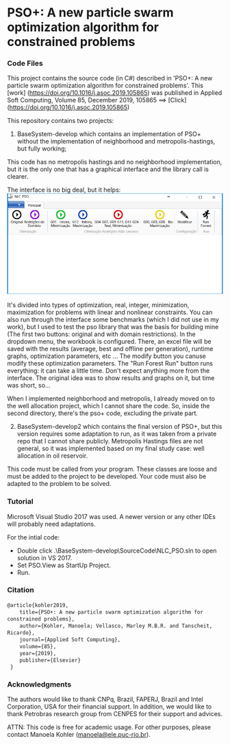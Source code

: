 # PSO+: A new particle swarm optimization algorithm for constrained problems


### Code Files
This project contains the source code (in C#) described in 'PSO+: A new particle swarm optimization algorithm for constrained problems'. This [work] (https://doi.org/10.1016/j.asoc.2019.105865) was published in Applied Soft Computing, Volume 85, December 2019, 105865 ==> [Click] (https://doi.org/10.1016/j.asoc.2019.105865)

This repository contains two projects:

1. BaseSystem-develop which contains an implementation of PSO+ without the implementation of neighborhood and metropolis-hastings, but fully working;

This code has no metropolis hastings and no neighborhood implementation, but it is the only one that has a graphical interface and the library call is clearer.


The interface is no big deal, but it helps:
![interface](https://github.com/manoelakohler/PSOplus/blob/main/interface.png)

It's divided into types of optimization, real, integer, minimization, maximization for problems with linear and nonlinear constraints.
You can also run through the interface some benchmarks (which I did not use in my work), but I used to test the pso library that was the basis for building mine (The first two buttons: original and with domain restrictions). In the dropdown menu, the workbook is configured. There, an excel file will be saved with the results (average, best and offline per generation), runtime graphs, optimization parameters, etc ... The modify button you canuse modify these optimization parameters. The "Run Forest Run" button runs everything: it can take a little time. Don't expect anything more from the interface. The original idea was to show results and graphs on it, but time was short, so...

When I implemented neighborhood and metropolis, I already moved on to the well allocation project, which I cannot share the code.
So, inside the second directory, there's the pso+ code, excluding the private part.


2. BaseSystem-develop2 which contains the final version of PSO+, but this version requires some adaptation to run, as it was taken from a private repo that I cannot share publicly. Metropolis Hastings files are not general, so it was implemented based on my final study case: well allocation in oil reservoir.

This code must be called from your program. These classes are loose and must be added to the project to be developed. Your code must also be adapted to the problem to be solved.

### Tutorial

Microsoft Visual Studio 2017 was used. A newer version or any other IDEs will probably need adaptations.

For the intial code:
- Double click .\BaseSystem-develop\SourceCode\NLC_PSO.sln to open solution in VS 2017. 
- Set PSO.View as StartUp Project.
- Run.

### Citation

```
@article{kohler2019,
    title={PSO+: A new particle swarm optimization algorithm for constrained problems},
    author={Kohler, Manoela; Vellasco, Marley M.B.R. and Tanscheit, Ricardo},
    journal={Applied Soft Computing},
    volume={85},
    year={2019},
    publisher={Elsevier}
 }
 ```

### Acknowledgments
The authors would like to thank CNPq, Brazil, FAPERJ, Brazil and Intel Corporation, USA for their financial support. In addition, we would like to thank Petrobras research group from CENPES for their support and advices.

ATTN: This code is free for academic usage. For other purposes, please contact Manoela Kohler (manoela@ele.puc-rio.br).
